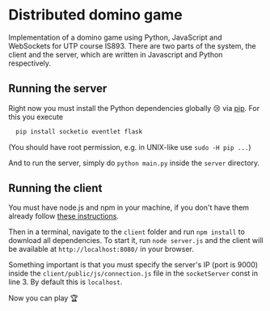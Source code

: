 # Distributed domino game

Implementation of a domino game using Python, JavaScript and WebSockets for UTP course IS893. There are two parts of the system, the client and the server, which are written in Javascript and Python respectively.

## Running the server

Right now you must install the Python dependencies globally :cry: via [pip](https://pip.pypa.io/en/stable/installing/). For this you execute

```bash
  pip install socketio eventlet flask
```

(You should have root permission, e.g. in UNIX-like use `sudo -H pip ...`)

And to run the server, simply do `python main.py` inside the `server` directory.

## Running the client

You must have node.js and npm in your machine, if you don't have them already follow [these instructions](https://nodejs.org/en/download/package-manager/).

Then in a terminal, navigate to the `client` folder and run `npm install` to download all dependencies. To start it, run `node server.js` and the client will be available at `http://localhost:8080/` in your browser.

Something important is that you must specify the server's IP (port is 9000) inside the `client/public/js/connection.js` file in the `socketServer` const in line 3. By default this is `localhost`.

Now you can play :trophy:
